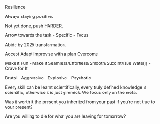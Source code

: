 Resilience

Always staying positive.

Not yet done, push HARDER.

Arrow towards the task - Specific - Focus

Abide by 2025 transformation.

Accept Adapt Improvise with a plan Overcome

Make it Fun - Make it Seamless/Effortless/Smooth/Succint/[[Be Water]] - Crave for It

Brutal - Aggressive - Explosive - Psychotic

Every skill can be learnt scientifically, every truly defined knowledge is scientific, otherwise it is just gimmick. We focus only on the meta.

Was it worth it the present you inherited from your past if you're not true to your present?

Are you willing to die for what you are leaving for tomorrow?
